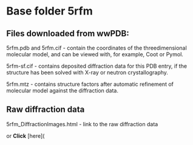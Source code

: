 # Base folder 5rfm

## Files downloaded from wwPDB:

5rfm.pdb and 5rfm.cif - contain the coordinates of the threedimensional molecular model, and can be viewed with, for example, Coot or Pymol.

5rfm-sf.cif - contains deposited diffraction data for this PDB entry, if the structure has been solved with X-ray or neutron crystallography.

5rfm.mtz - contains structure factors after automatic refinement of molecular model against the diffraction data.

## Raw diffraction data

5rfm_DiffractionImages.html - link to the raw diffraction data 

or **Click** [here](  <body>
      <script type="text/javascript">
    window.location.href = "https://zenodo.org/record/3731480) 

## Data Summary
|   | Resolution | Completeness| I/$\boldsymbol{\sigma}$ |
|---|-------------:|----------------:|--------------:|
|   |2.06|99.3  %|<img width=50/>4.500|

|   | **R-work**| **R-free**   
|---|-------------:|----------------:|           
||0.1780|0.2570|

|   |**MolProbity<br>score**| **Ramachandran<br>outliers** 
|---|-------------:|----------------:|
||1.77|0.33 %|

## Other relevant links 
**PDBe**:  https://www.ebi.ac.uk/pdbe/entry/pdb/5rfm
 
**PDBr**: https://www.rcsb.org/structure/5rfm 

